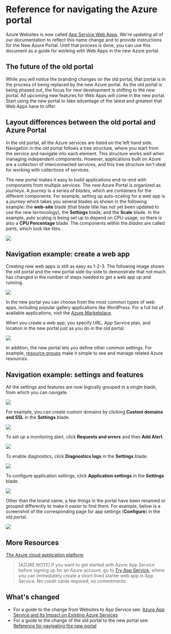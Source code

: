 <properties
	pageTitle="Reference for navigating the Azure portal"
	description="Learn the different user experiences for App Service Web between the management portal and the Azure Portal"
	services="app-service\web"
	documentationCenter=""
	authors="jaime-espinosa"
	manager="yochayk"
	editor="jimbe"/>

<tags
	ms.service="app-service-web"
	ms.workload="web"
	ms.tgt_pltfrm="na"
	ms.devlang="na"
	ms.topic="article"
	ms.date="07/10/2015"
	ms.author="jaime-espinosa"/>

# Reference for navigating the Azure portal

Azure Websites is now called [App Service Web Apps](http://go.microsoft.com/fwlink/?LinkId=529714). We're updating all of our documentation to reflect this name change and to provide instructions for the New Azure Portal. Until that process is done, you can use this document as a guide for working with Web Apps in the new Azure portal.
 
## The future of the old portal

While you will notice the branding changes on the old portal, that portal is in the process of being replaced by the new Azure portal. As the old portal is being phased out, the focus for new development is shifting to the new portal. All upcoming new features for Web Apps will come in the new portal. Start using the new portal to take advantage of the latest and greatest that Web Apps have to offer.

## Layout differences between the old portal and Azure Portal

In the old portal, all the Azure services are listed on the left hand side. Navigation in the old portal follows a tree structure, where you start from the service and navigate into each element. This structure works well when managing independent components. However, applications built on Azure are a collection of interconnected services, and this tree structure isn't ideal for working with collections of services. 

The new portal makes it easy to build applications end-to-end with components from multiple services. The new Azure Portal is organized as *journeys*. A *journey* is a series of *blades*, which are containers for the different components. For example, setting up auto-scaling for a web app is a *journey* which takes you several blades as shown in the following example: the **web-site** blade (that blade title has not yet been updated to use the new terminology), the **Settings** blade, and the **Scale** blade. In the example, auto scaling is being set up to depend on CPU usage, so there is also a **CPU Percentage** blade. The components within the *blades* are called *parts*, which look like tiles. 

![](./media/app-service-web-app-azure-portal/AutoScaling.png)

## Navigation example: create a web app

Creating new web apps is still as easy as 1-2-3. The following image shows the old portal and the new portal side-by-side to demonstrate that not much has changed in the number of steps needed to get a web app up and running. 

![](./media/app-service-web-app-azure-portal/CreateWebApp.png)

In the new portal you can choose from the most common types of web apps, including popular gallery applications like WordPress. For a full list of available applications, visit the [Azure Marketplace].

When you create a web app, you specify URL, App Service plan, and location in the new portal just as you do in the old portal. 

![](./media/app-service-web-app-azure-portal/CreateWebAppSettings.png)

In addition, the new portal lets you define other common settings. For example, [resource groups](../resource-group-overview.md) make it simple to see and manage related Azure resources. 

## Navigation example: settings and features

All the settings and features are now logically grouped in a single blade, from which you can navigate.

![](./media/app-service-web-app-azure-portal/WebAppSettings.png)

For example, you can create custom domains by clicking **Custom domains and SSL** in the **Settings** blade.

![](./media/app-service-web-app-azure-portal/ConfigureWebApp.png)

To set up a monitoring alert, click **Requests and errors** and then **Add Alert**.

![](./media/app-service-web-app-azure-portal/Monitoring.png)

To enable diagnostics, click **Diagnostics logs** in the **Settings** blade.

![](./media/app-service-web-app-azure-portal/Diagnostics.png)
 
To configure application settings, click **Application settings** in the **Settings** blade. 

![](./media/app-service-web-app-azure-portal/AppSettingsPreview.png)

Other than the brand name, a few things in the portal have been renamed or grouped differently to make it easier to find them. For example, below is a screenshot of the corresponding page for app settings (**Configure**) in the old portal.

![](./media/app-service-web-app-azure-portal/AppSettings.png)

## More Resources

[The Azure cloud application platform](../app-service-cloud-app-platform.md)

[New portal]: https://portal.azure.com
[Azure Marketplace]: /marketplace/

>[AZURE.NOTE] If you want to get started with Azure App Service before signing up for an Azure account, go to [Try App Service](http://go.microsoft.com/fwlink/?LinkId=523751), where you can immediately create a short-lived starter web app in App Service. No credit cards required; no commitments.

## What's changed
* For a guide to the change from Websites to App Service see: [Azure App Service and Its Impact on Existing Azure Services](http://go.microsoft.com/fwlink/?LinkId=529714)
* For a guide to the change of the old portal to the new portal see: [Reference for navigating the new portal](http://go.microsoft.com/fwlink/?LinkId=529715)
 
